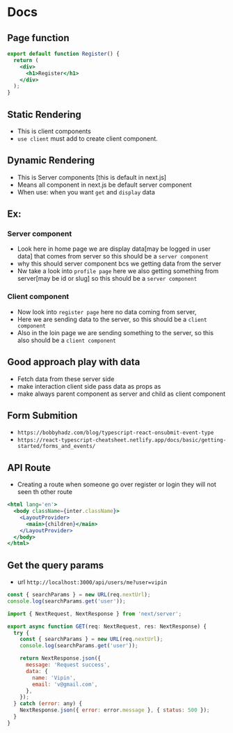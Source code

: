 # Docs

## Page function

```jsx
export default function Register() {
  return (
    <div>
      <h1>Register</h1>
    </div>
  );
}
```

## Static Rendering

- This is client components
- `use client` must add to create client component.

## Dynamic Rendering

- This is Server components [this is default in next.js]
- Means all component in next.js be default server component
- When use: when you want `get` and `display` data

## Ex:

### Server component

- Look here in home page we are display data[may be logged in user data] that comes from server so this should be a `server component`
- why this should server component bcs we getting data from the server
- Nw take a look into `profile page` here we also getting something from server[may be id or slug] so this should be a `server component`

### Client component

- Now look into `register page` here no data coming from server,
- Here we are sending data to the server, so this should be a `client component`
- Also in the loin page we are sending something to the server, so this also should be a `client component`

## Good approach play with data

- Fetch data from these server side
- make interaction client side pass data as props as
- make always parent component as server and child as client component

## Form Submition

- `https://bobbyhadz.com/blog/typescript-react-onsubmit-event-type`
- `https://react-typescript-cheatsheet.netlify.app/docs/basic/getting-started/forms_and_events/`

## API Route

- Creating a route when someone go over register or login they will not seen th other route

```jsx
<html lang='en'>
  <body className={inter.className}>
    <LayoutProvider>
      <main>{children}</main>
    </LayoutProvider>
  </body>
</html>
```

## Get the query params

- url `http://localhost:3000/api/users/me?user=vipin`

```js
const { searchParams } = new URL(req.nextUrl);
console.log(searchParams.get('user'));
```

```js
import { NextRequest, NextResponse } from 'next/server';

export async function GET(req: NextRequest, res: NextResponse) {
  try {
    const { searchParams } = new URL(req.nextUrl);
    console.log(searchParams.get('user'));

    return NextResponse.json({
      message: 'Request success',
      data: {
        name: 'Vipin',
        email: 'v@gmail.com',
      },
    });
  } catch (error: any) {
    NextResponse.json({ error: error.message }, { status: 500 });
  }
}

```
